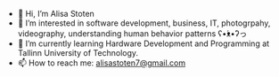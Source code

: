 - 👋 Hi, I’m Alisa Stoten
- 👀 I’m interested in software development, business, IT, photogrpahy, videography, understanding human behavior patterns ʕ•́ᴥ•̀ʔっ
- 🌱 I’m currently learning Hardware Development and Programming at Tallinn University of Technology.
- 📫 How to reach me: alisastoten7@gmail.com

<!---
alstot/alstot is a ✨ special ✨ repository because its `README.md` (this file) appears on your GitHub profile.
You can click the Preview link to take a look at your changes.
--->
